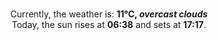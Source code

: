 <p  align="center"><br/>Currently, the weather is: <b> 11°C, <i>overcast clouds</i></b></br>Today, the sun rises at <b>06:38</b> and sets at <b>17:17</b>.</p>